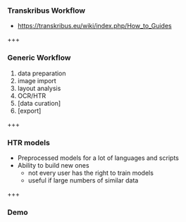 ### Transkribus Workflow

* https://transkribus.eu/wiki/index.php/How_to_Guides

+++

### Generic Workflow

1. data preparation
2. image import
3. layout analysis
4. OCR/HTR
5. [data curation]
6. [export]

+++

### HTR models

* Preprocessed models for a lot of languages and scripts
* Ability to build new ones
    * not every user has the right to train models
    * useful if large numbers of similar data

+++

### Demo
